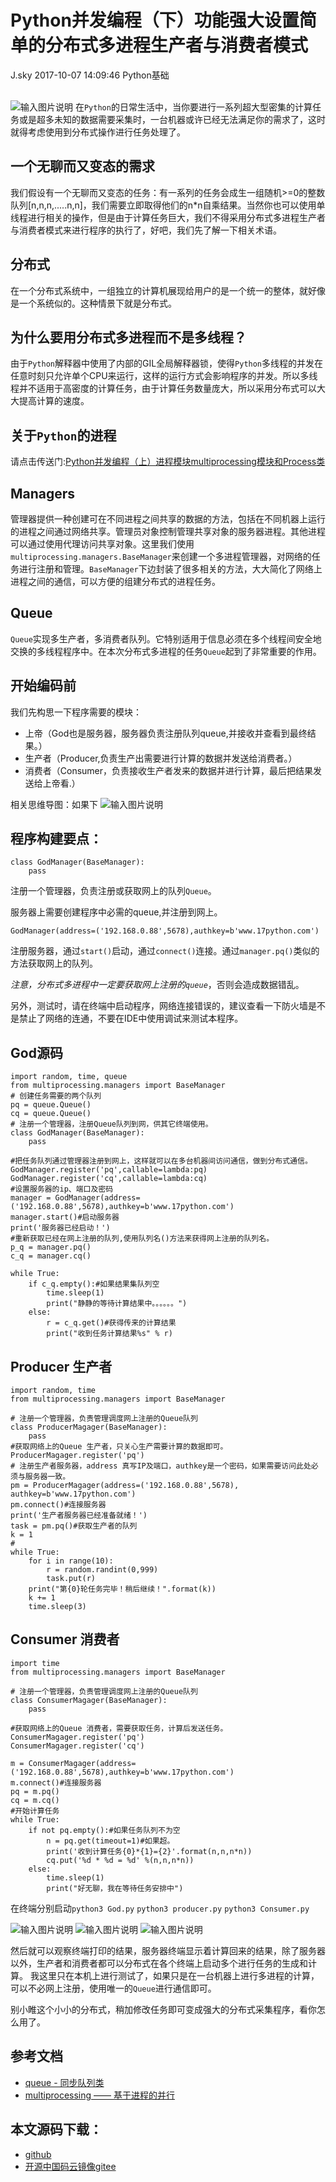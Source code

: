 <div class="blog-article">
<h1 class="title">Python并发编程（下）功能强大设置简单的分布式多进程生产者与消费者模式</h1>
<span class="author">J.sky</span>
<span class="time">2017-10-07 14:09:46</span>
<span class="tag">Python基础</span>
</div>
</br>

![输入图片说明](assets/images/media/upload/2017/10/e.jpg)
在`Python`的日常生活中，当你要进行一系列超大型密集的计算任务或是超多未知的数据需要采集时，一台机器或许已经无法满足你的需求了，这时就得考虑使用到分布式操作进行任务处理了。

## 一个无聊而又变态的需求

我们假设有一个无聊而又变态的任务：有一系列的任务会成生一组随机>=0的整数队列[n,n,n,.....n,n]，我们需要立即取得他们的n*n自乘结果。当然你也可以使用单线程进行相关的操作，但是由于计算任务巨大，我们不得采用分布式多进程生产者与消费者模式来进行程序的执行了，好吧，我们先了解一下相关术语。

## 分布式

在一个分布式系统中，一组独立的计算机展现给用户的是一个统一的整体，就好像是一个系统似的。这种情景下就是分布式。

## 为什么要用分布式多进程而不是多线程？

由于`Python`解释器中使用了内部的GIL全局解释器锁，使得`Python`多线程的并发在任意时刻只允许单个CPU来运行，这样的运行方式会影响程序的并发。所以多线程并不适用于高密度的计算任务，由于计算任务数量庞大，所以采用分布式可以大大提高计算的速度。

## 关于`Python`的进程

请点击传送门:[Python并发编程（上）进程模块multiprocessing模块和Process类](http://www.17python.com/blog/34)

## Managers

管理器提供一种创建可在不同进程之间共享的数据的方法，包括在不同机器上运行的进程之间通过网络共享。管理员对象控制管理共享对象的服务器进程。其他进程可以通过使用代理访问共享对象。这里我们使用`multiprocessing.managers.BaseManager`来创建一个多进程管理器，对网络的任务进行注册和管理。`BaseManager`下边封装了很多相关的方法，大大简化了网络上进程之间的通信，可以方便的组建分布式的进程任务。

## Queue

`Queue`实现多生产者，多消费者队列。它特别适用于信息必须在多个线程间安全地交换的多线程程序中。在本次分布式多进程的任务`Queue`起到了非常重要的作用。

## 开始编码前

我们先构思一下程序需要的模块：

- 上帝（God也是服务器，服务器负责注册队列queue,并接收并查看到最终结果。） 
- 生产者（Producer,负责生产出需要进行计算的数据并发送给消费者。）
-  消费者（Consumer，负责接收生产者发来的数据并进行计算，最后把结果发送给上帝看.）

相关思维导图：如果下
![输入图片说明](assets/images/media/upload/2017/10/swdt.png)

## 程序构建要点：

    class GodManager(BaseManager):
        pass

注册一个管理器，负责注册或获取网上的队列`Queue`。

服务器上需要创建程序中必需的queue,并注册到网上。

    GodManager(address=('192.168.0.88',5678),authkey=b'www.17python.com')

注册服务器，通过`start()`启动，通过`connect()`连接。通过`manager.pq()`类似的方法获取网上的队列。

*注意，分布式多进程中一定要获取网上注册的`queue`*，否则会造成数据错乱。

另外，测试时，请在终端中启动程序，网络连接错误的，建议查看一下防火墙是不是禁止了网络的连通，不要在IDE中使用调试来测试本程序。

## God源码

<pre><code class="python">import random, time, queue
from multiprocessing.managers import BaseManager
# 创建任务需要的两个队列
pq = queue.Queue()
cq = queue.Queue()
# 注册一个管理器，注册Queue队列到网，供其它终端使用。
class GodManager(BaseManager):
    pass

#把任务队列通过管理器注册到网上，这样就可以在多台机器间访问通信，做到分布式通信。
GodManager.register('pq',callable=lambda:pq)
GodManager.register('cq',callable=lambda:cq)
#设置服务器的ip、端口及密码
manager = GodManager(address=('192.168.0.88',5678),authkey=b'www.17python.com')
manager.start()#启动服务器
print('服务器已经启动！')
#重新获取已经在网上注册的队列,使用队列名()方法来获得网上注册的队列名。
p_q = manager.pq()
c_q = manager.cq()

while True:
    if c_q.empty():#如果结果集队列空
        time.sleep(1)
        print("静静的等待计算结果中。。。。。。")
    else:
        r = c_q.get()#获得传来的计算结果
        print("收到任务计算结果%s" % r)
</code></pre>

## Producer 生产者

<pre><code class="python">import random, time
from multiprocessing.managers import BaseManager

# 注册一个管理器，负责管理调度网上注册的Queue队列
class ProducerMagager(BaseManager):
    pass
#获取网络上的Queue 生产者，只关心生产需要计算的数据即可。
ProducerMagager.register('pq')
# 注册生产者服务器，address 真写IP及端口，authkey是一个密码，如果需要访问此处必须与服务器一致。
pm = ProducerMagager(address=('192.168.0.88',5678), authkey=b'www.17python.com')
pm.connect()#连接服务器
print('生产者服务器已经准备就绪！')
task = pm.pq()#获取生产者的队列
k = 1
#
while True:
    for i in range(10):
        r = random.randint(0,999)
        task.put(r)
    print("第{0}轮任务完毕！稍后继续！".format(k))
    k += 1
    time.sleep(3)
</code></pre>

## Consumer 消费者

<pre><code class="python">import time
from multiprocessing.managers import BaseManager

# 注册一个管理器，负责管理调度网上注册的Queue队列
class ConsumerMagager(BaseManager):
    pass

#获取网络上的Queue 消费者，需要获取任务，计算后发送任务。
ConsumerMagager.register('pq')
ConsumerMagager.register('cq')

m = ConsumerMagager(address=('192.168.0.88',5678),authkey=b'www.17python.com')
m.connect()#连接服务器
pq = m.pq()
cq = m.cq()
#开始计算任务
while True:
    if not pq.empty():#如果任务队列不为空
        n = pq.get(timeout=1)#如果超。
        print('收到计算任务{0}*{1}={2}'.format(n,n,n*n))
        cq.put('%d * %d = %d' %(n,n,n*n))
    else:
        time.sleep(1)
        print("好无聊，我在等待任务安排中")
</code></pre>

在终端分别启动`python3 God.py` `python3 producer.py` `python3 Consumer.py`

![输入图片说明](assets/images/media/upload/2017/10/Snip20171007_3.png)
![输入图片说明](assets/images/media/upload/2017/10/Snip20171007_4.png)
![输入图片说明](assets/images/media/upload/2017/10/Snip20171007_5.png)

然后就可以观察终端打印的结果，服务器终端显示着计算回来的结果，除了服务器以外，生产者和消费者都可以分布式在各个终端上启动多个进行任务的生成和计算。
我这里只在本机上进行测试了，如果只是在一台机器上进行多进程的计算，可以不必网上注册，使用唯一的`Queue`进行通信即可。

别小睢这个小小的分布式，稍加修改任务即可变成强大的分布式采集程序，看你怎么用了。

## 参考文档

+ [queue - 同步队列类](http://python.usyiyi.cn/documents/python_352/library/queue.html#queue.Queue)
+ [multiprocessing —— 基于进程的并行](http://python.usyiyi.cn/documents/python_352/library/multiprocessing.html)

## 本文源码下载：

+ [github](https://github.com/bosichong/17python.com/tree/master/multiprocessingtest.py)
+ [开源中国码云镜像gitee](https://gitee.com/J_Sky/17python.com/tree/master/multiprocessingtest.py)
